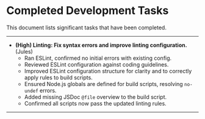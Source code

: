 # Completed Development Tasks

This document lists significant tasks that have been completed.

---
- **(High) Linting: Fix syntax errors and improve linting configuration.** (Jules)
    - Ran ESLint, confirmed no initial errors with existing config.
    - Reviewed ESLint configuration against coding guidelines.
    - Improved ESLint configuration structure for clarity and to correctly apply rules to build scripts.
    - Ensured Node.js globals are defined for build scripts, resolving `no-undef` errors.
    - Added missing JSDoc `@file` overview to the build script.
    - Confirmed all scripts now pass the updated linting rules.
---
